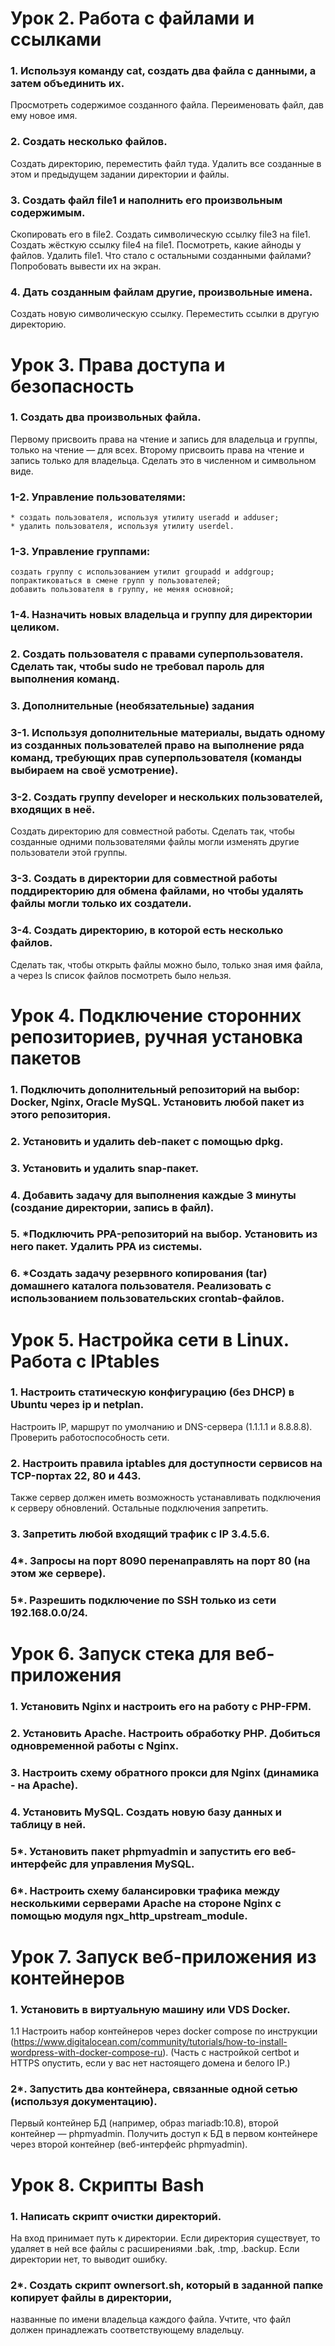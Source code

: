 # Урок 2. Работа с файлами и ссылками

### 1. Используя команду cat, создать два файла с данными, а затем объединить их.
Просмотреть содержимое созданного файла.
Переименовать файл, дав ему новое имя.

### 2. Создать несколько файлов.
Создать директорию, переместить файл туда.
Удалить все созданные в этом и предыдущем задании директории и файлы.

### 3. Создать файл file1 и наполнить его произвольным содержимым.
Скопировать его в file2.
Создать символическую ссылку file3 на file1.
Создать жёсткую ссылку file4 на file1.
Посмотреть, какие айноды у файлов.
Удалить file1.
Что стало с остальными созданными файлами?
Попробовать вывести их на экран.

### 4. Дать созданным файлам другие, произвольные имена.
Создать новую символическую ссылку.
Переместить ссылки в другую директорию.

# Урок 3. Права доступа и безопасность

### 1. Создать два произвольных файла.
Первому присвоить права на чтение и запись для владельца и группы, только на чтение — для всех.
Второму присвоить права на чтение и запись только для владельца. Сделать это в численном и символьном виде.

### 1-2. Управление пользователями:
	* создать пользователя, используя утилиту useradd и adduser;
	* удалить пользователя, используя утилиту userdel.

### 1-3. Управление группами:

    создать группу с использованием утилит groupadd и addgroup;
    попрактиковаться в смене групп у пользователей;
    добавить пользователя в группу, не меняя основной;

### 1-4. Назначить новых владельца и группу для директории целиком.

### 2. Создать пользователя с правами суперпользователя. Сделать так, чтобы sudo не требовал пароль для выполнения команд.

### 3. Дополнительные (необязательные) задания
### 3-1. Используя дополнительные материалы, выдать одному из созданных пользователей право на выполнение ряда команд, требующих прав суперпользователя (команды выбираем на своё усмотрение).

### 3-2. Создать группу developer и нескольких пользователей, входящих в неё.
Создать директорию для совместной работы.
Сделать так, чтобы созданные одними пользователями файлы могли изменять другие пользователи этой группы.

### 3-3. Создать в директории для совместной работы поддиректорию для обмена файлами, но чтобы удалять файлы могли только их создатели.

### 3-4. Создать директорию, в которой есть несколько файлов.
Сделать так, чтобы открыть файлы можно было, только зная имя файла, а через ls список файлов посмотреть было нельзя.

# Урок 4. Подключение сторонних репозиториев, ручная установка пакетов

### 1. Подключить дополнительный репозиторий на выбор: Docker, Nginx, Oracle MySQL. Установить любой пакет из этого репозитория.

### 2. Установить и удалить deb-пакет с помощью dpkg.

### 3. Установить и удалить snap-пакет.

### 4. Добавить задачу для выполнения каждые 3 минуты (создание директории, запись в файл).

### 5. *Подключить PPA-репозиторий на выбор. Установить из него пакет. Удалить PPA из системы.

### 6. *Создать задачу резервного копирования (tar) домашнего каталога пользователя. Реализовать с использованием пользовательских crontab-файлов.

# Урок 5. Настройка сети в Linux. Работа с IPtables

### 1. Настроить статическую конфигурацию (без DHCP) в Ubuntu через ip и netplan.
Настроить IP, маршрут по умолчанию и DNS-сервера (1.1.1.1 и 8.8.8.8).
Проверить работоспособность сети.

### 2. Настроить правила iptables для доступности сервисов на TCP-портах 22, 80 и 443.
Также сервер должен иметь возможность устанавливать подключения к серверу обновлений.
Остальные подключения запретить.

### 3. Запретить любой входящий трафик с IP 3.4.5.6.

### 4*. Запросы на порт 8090 перенаправлять на порт 80 (на этом же сервере).

### 5*. Разрешить подключение по SSH только из сети 192.168.0.0/24.

# Урок 6. Запуск стека для веб-приложения

### 1. Установить Nginx и настроить его на работу с PHP-FPM.

### 2. Установить Apache. Настроить обработку PHP. Добиться одновременной работы с Nginx.

### 3. Настроить схему обратного прокси для Nginx (динамика - на Apache).

### 4. Установить MySQL. Создать новую базу данных и таблицу в ней.

### 5*. Установить пакет phpmyadmin и запустить его веб-интерфейс для управления MySQL.

### 6*. Настроить схему балансировки трафика между несколькими серверами Apache на стороне Nginx с помощью модуля ngx_http_upstream_module.

# Урок 7. Запуск веб-приложения из контейнеров

### 1. Установить в виртуальную машину или VDS Docker.
1.1 Настроить набор контейнеров через docker compose по инструкции
(https://www.digitalocean.com/community/tutorials/how-to-install-wordpress-with-docker-compose-ru).
(Часть с настройкой certbot и HTTPS опустить, если у вас нет настоящего домена и белого IP.)

### 2*. Запустить два контейнера, связанные одной сетью (используя документацию).
Первый контейнер БД (например, образ mariadb:10.8), второй контейнер — phpmyadmin.
Получить доступ к БД в первом контейнере через второй контейнер (веб-интерфейс phpmyadmin).

# Урок 8. Скрипты Bash 

### 1. Написать скрипт очистки директорий.
На вход принимает путь к директории.
Если директория существует, то удаляет в ней все файлы с расширениями .bak, .tmp, .backup.
Если директории нет, то выводит ошибку.

### 2*. Создать скрипт ownersort.sh, который в заданной папке копирует файлы в директории, 
названные по имени владельца каждого файла.
Учтите, что файл должен принадлежать соответствующему владельцу.